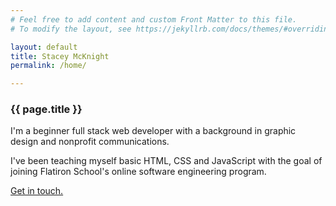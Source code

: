 ```yaml
---
# Feel free to add content and custom Front Matter to this file.
# To modify the layout, see https://jekyllrb.com/docs/themes/#overriding-theme-defaults

layout: default
title: Stacey McKnight
permalink: /home/

---
```


<section class="">
	<section class="grid page-header">
		<div class="full-width">
			<h1 class = "header">{{ page.title }}
			</h1>
			<p>I'm a beginner full stack web developer with a background in graphic design and nonprofit communications.</p>
			<p>I've been teaching myself basic HTML, CSS and JavaScript with the goal of joining Flatiron School's online software engineering program.</p>
			<p><a href="https://www.linkedin.com/in/staceymcknight314/">Get in touch.</a></p>
		</div>
	</section>
</section>
